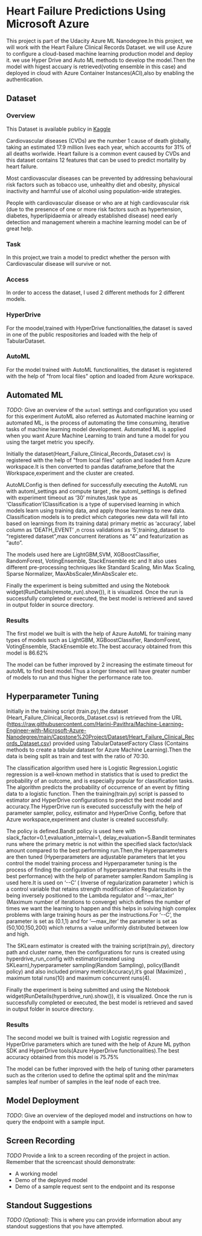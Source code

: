 # Heart Failure Predictions Using Microsoft Azure

This project is part of the Udacity Azure ML Nanodegree.In this project, we will work with the Heart Failure Clinical Records Dataset. we will use Azure to configure a cloud-based machine learning production model and deploy it. we use Hyper Drive and Auto ML methods to develop the model.Then the model with higest accuary is retrieved(voting ensemble in this case) and deployed in cloud with Azure Container Instances(ACI),also by enabling the authentication.

## Dataset

### Overview

This Dataset is available publicy in [Kaggle](https://www.kaggle.com/andrewmvd/heart-failure-clinical-data)

Cardiovascular diseases (CVDs) are the number 1 cause of death globally, taking an estimated 17.9 million lives each year, which accounts for 31% of all deaths worlwide.
Heart failure is a common event caused by CVDs and this dataset contains 12 features that can be used to predict mortality by heart failure.

Most cardiovascular diseases can be prevented by addressing behavioural risk factors such as tobacco use, unhealthy diet and obesity, physical inactivity and harmful use of alcohol using population-wide strategies.

People with cardiovascular disease or who are at high cardiovascular risk (due to the presence of one or more risk factors such as hypertension, diabetes, hyperlipidaemia or already established disease) need early detection and management wherein a machine learning model can be of great help.

### Task

In this project,we train a model to predict whether the person with Cardiovascular disease will survive or not.

### Access

In order to access the dataset, I used 2 different methods for 2 different models.

### HyperDrive

For the moodel,trained with HyperDrive functionalities,the dataset is saved in one of the public respositories and loaded with the help of TabularDataset.

### AutoML

For the model trained with AutoML functionalities, the dataset is registered with the help of "from local files" option and loaded from Azure workspace. 

## Automated ML
*TODO*: Give an overview of the `automl` settings and configuration you used for this experiment
AutoML also referred as Automated machine learning or automated ML, is the process of automating the time consuming, iterative tasks of machine learning model development. Automated ML is applied when you want Azure Machine Learning to train and tune a model for you using the target metric you specify.

Initially the dataset(Heart_Failure_Clinical_Records_Dataset.csv) is registered with the help of "from local files" option and loaded from Azure workspace.It is then converted to pandas dataframe,before that the Workspace,experiment and the cluster are created.

AutoMLConfig is then defined for successfully executing the AutoML run with automl_settings and compute target , the automl_settings is defined with experiment timeout as ‘30’ minutes,task type as ‘Classification’(Classification is a type of supervised learning in which models learn using training data, and apply those learnings to new data. Classification models is to predict which categories new data will fall into based on learnings from its training data) primary metric as ‘accuracy’, label column as ‘DEATH_EVENT’ ,n cross validations as ‘5’,training_dataset to “registered dataset”,max concurrent iterations as “4” and featurization as “auto”.

The models used here are LightGBM,SVM, XGBoostClassifier, RandomForest, VotingEnsemble, StackEnsemble etc and It also uses different pre-processing techniques like Standard Scaling, Min Max Scaling, Sparse Normalizer, MaxAbsScaler,MinAbsScaler etc.

Finally the experiment is being submitted and using the Notebook widget(RunDetails(remote_run).show()), it is visualized. Once the run is successfully completed or executed, the best model is retrieved and saved in output folder in source directory.

### Results

The first model we built is with the help of Azure AutoML for training many types of models such as LightGBM, XGBoostClassifier, RandomForest, VotingEnsemble, StackEnsemble etc.The best accuracy obtained from this model is 86.62%

The model can be futher improved by 2 increasing the estimate timeout for autoML to find best model.Thus a longer timeout will have greater number of models to run and thus higher the performance rate too.

## Hyperparameter Tuning

Initially in the training script (train.py),the dataset (Heart_Failure_Clinical_Records_Dataset.csv) is retrieved from the URL (https://raw.githubusercontent.com/Harini-Pavithra/Machine-Learning-Engineer-with-Microsoft-Azure-Nanodegree/main/Capstone%20Project/Dataset/Heart_Failure_Clinical_Records_Dataset.csv) provided using TabularDatasetFactory Class (Contains methods to create a tabular dataset for Azure Machine Learning).Then the data is being split as train and test with the ratio of 70:30.

The classification algorithm used here is Logistic Regression.Logistic regression is a well-known method in statistics that is used to predict the probability of an outcome, and is especially popular for classification tasks. The algorithm predicts the probability of occurrence of an event by fitting data to a logistic function. Then the training(train.py) script is passed to estimator and HyperDrive configurations to predict the best model and accuracy.The HyperDrive run is executed successfully with the help of parameter sampler, policy, estimator and HyperDrive Config, before that Azure workspace,experiment and cluster is created successfully.

The policy is defined.Bandit policy is used here with slack_factor=0.1,evaluation_internal=1, delay_evaluation=5.Bandit terminates runs where the primary metric is not within the specified slack factor/slack amount compared to the best performing run.Then,the Hyperparameters are then tuned (Hyperparameters are adjustable parameters that let you control the model training process and Hyperparameter tuning is the process of finding the configuration of hyperparameters that results in the best performance) with the help of parameter sampler.Random Sampling is used here.It is used on ‘--C’ ( Inverse of regularization parameter ) which is a control variable that retains strength modification of Regularization by being inversely positioned to the Lambda regulator and ‘--max_iter’ (Maximum number of iterations to converge) which defines the number of times we want the learning to happen and this helps in solving high complex problems with large training hours as per the instructions.For ‘--C’, the parameter is set as (0.1,1) and for ‘—max_iter’ the parameter is set as (50,100,150,200) which returns a value uniformly distributed between low and high.

The SKLearn estimator is created with the training script(train.py), directory path and cluster name, then the configurations for runs is created using hyperdrive_run_config with estimator(created using SKLearn),hyperparameter sampling(Random Sampling), policy(Bandit policy) and also included primary metric(Accuracy),it’s goal (Maximize) , maximum total runs(10) and maximum concurrent runs(4).

Finally the experiment is being submitted and using the Notebook widget(RunDetails(hyperdrive_run).show()), it is visualized. Once the run is successfully completed or executed, the best model is retrieved and saved in output folder in source directory.


### Results

The second model we built is trained with Logistic regression and HyperDrive parameters which are tuned with the help of Azure ML python SDK and HyperDrive tools(Azure HyperDrive functionalities).The best accuracy obtained from this model is 75.75%

The model can be futher improved with the help of tuning other parameters such as the criterion used to define the optimal split and the min/max samples leaf number of samples in the leaf node of each tree.


## Model Deployment
*TODO*: Give an overview of the deployed model and instructions on how to query the endpoint with a sample input.

## Screen Recording
*TODO* Provide a link to a screen recording of the project in action. Remember that the screencast should demonstrate:
- A working model
- Demo of the deployed  model
- Demo of a sample request sent to the endpoint and its response

## Standout Suggestions
*TODO (Optional):* This is where you can provide information about any standout suggestions that you have attempted.
